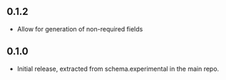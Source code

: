 ## 0.1.2
 * Allow for generation of non-required fields

## 0.1.0
 * Initial release, extracted from schema.experimental in the main repo.
